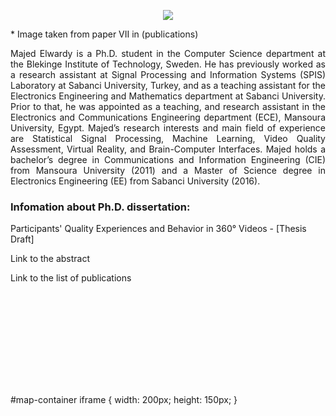 

<p align="center">
  <img  src="https://www.mdpi.com/computers/computers-10-00080/article_deploy/html/images/computers-10-00080-g001-550.jpg">
  <figcaption>* Image taken from paper VII in (<a style="text-decoration:none" href="/publications">publications</a>)</figcaption>
</p>

<p style="text-align: justify">Majed Elwardy is a Ph.D. student in the Computer Science department at the <a style="text-decoration:none" href="https://www.bth.se/"> Blekinge Institute of Technology</a>, Sweden. He has previously worked as a research assistant at Signal Processing and Information Systems (SPIS) Laboratory at Sabanci University, Turkey, and as a teaching assistant for the Electronics Engineering and Mathematics department at Sabanci University. Prior to that, he was appointed as a teaching, and research assistant in the Electronics and Communications Engineering department (ECE), Mansoura University, Egypt. Majed’s research interests and main field of experience are Statistical Signal Processing, Machine Learning, Video Quality Assessment, Virtual Reality, and Brain-Computer Interfaces. Majed holds a bachelor’s degree in Communications and Information Engineering (CIE) from Mansoura University (2011) and a Master of Science degree in Electronics Engineering (EE) from Sabanci University (2016). </p>

### Infomation about Ph.D. dissertation:
Participants' Quality Experiences and Behavior in 360° Videos - <a style="text-decoration:none" href="https://bthse-my.sharepoint.com/:b:/g/personal/mew_bth_se/EZ2pedHLh2xBszAlpFPZ4ZcBPv4I6s3ed3D2VF1c4mQB4A?e=51jD2k">[Thesis Draft]</a>

<a style="text-decoration:none" href="/abstract">Link to the abstract</a>

<a style="text-decoration:none" href="/publications">Link to the list of publications</a>

<div id="map-container" style="width: 200px; height: 150px; overflow: hidden;">
    <script type="text/javascript" id="clustrmaps" src="//clustrmaps.com/map_v2.js?d=OFyfD-etv4HrvFgotxNMx7M1ONPY__ik2nr36ZYB26w&cl=ffffff&w=a"></script>
</div>

#map-container iframe {
    width: 200px;
    height: 150px;
}
